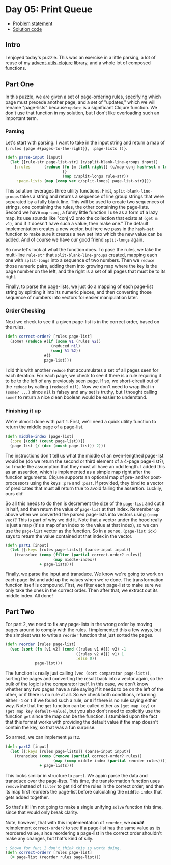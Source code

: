 # Day 05: Print Queue

* [Problem statement](https://adventofcode.com/2024/day/5)
* [Solution code](https://github.com/abyala/advent-2024-clojure/blob/master/src/advent_2024_clojure/day05.clj)

## Intro

I enjoyed today's puzzle. This was an exercise in a little parsing, a lot of reuse of my
[advent-utils-clojure](https://github.com/abyala/advent-utils-clojure/) library, and a whole lot of composed functions.

## Part One

In this puzzle, we are given a set of page-ordering rules, specifying which page must precede another page, and a set
of "updates," which we will rename "page-lists" because `update` is a significant Clojure function. We don't use that
function in my solution, but I don't like overloading such an important term.

### Parsing

Let's start with parsing. I want to take in the input string and return a map of 
`{:rules {page #{pages-to-the-right}}, :page-lists ()}`.

```clojure
(defn parse-input [input]
  (let [[rule-str page-list-str] (c/split-blank-line-groups input)]
    {:rules      (reduce (fn [m [left right]] (c/map-conj hash-set m left right))
                         {}
                         (map c/split-longs rule-str))
     :page-lists (map (comp vec c/split-longs) page-list-str)}))
```

This solution leverages three utility functions. First, `split-blank-line-groups` takes a string and returns a sequence
of line group strings that were separated by a fully blank line. This will be used to create two sequences of strings,
one containing the rules, the other containing the page-lists. Second we have `map-conj`, a funny little function 
I use as a form of a lazy map. Its use sounds like "conj v2 onto the collection that exists at `(get m v1)`, and if it
doesn't have such a value, then make one." The default implementation creates a new vector, but here we pass in the
`hash-set` function to make sure it creates a new set into which the new value can be added. And of course we have our
good friend `split-longs` again.

So now let's look at what the function does. To pase the rules, we take the multi-line `rule-str` that
`split-blank-line-groups` created, mapping each one with `split-longs` into a sequence of two numbers. Then we `reduce`
those numeric pairs, adding them into growing map where the key is the page number on the left, and the right is a set
of all pages that must be to its right.

Finally, to parse the page-lists, we just do a mapping of each page-list string by splitting it into its numeric pieces,
and then converting those sequence of numbers into vectors for easier manipulation later.

### Order Checking

Next we check to see if a given page-list is in the correct order, based on the rules.

```clojure
(defn correct-order? [rules page-list]
  (some? (reduce #(if (some %1 (rules %2))
                    (reduced nil)
                    (conj %1 %2))
                 #{}
                 page-list)))
```

I did this with another `reduce` that accumulates a set of all pages seen for each iteration. For each page, we check
to see if there is a rule requiring it to be to the left of any previously seen page. If so, we short-circuit out of
the `reduce` by calling `(reduced nil)`. Now we don't need to wrap that in `(some? ...)` since `nil` is falsey and any
set is truthy, but I thought calling `some?` to return a nice clean boolean would be easier to understand.

### Finishing it up

We're almost done with part 1. First, we'll need a quick utility function to return the middle page of a page-list.

```clojure
(defn middle-index [page-list]
  {:pre [(odd? (count page-list))]}
  (page-list (/ (dec (count page-list)) 2)))
```

The instructions don't tell us what the middle of an even-lengthed page-list would be (do we return the second or third
element of a 4-page page-list?), so I made the assumption that they must all have an odd length. I added this as an
assertion, which is implemented as a simple map right after the function arguments. Clojure supports an optional map of
pre- and/or post-processors using the keys `:pre` and `:post`. If provided, they bind to a vector of predicates that
must all return true to avoid failing the assertion. Luckily, ours did!

So all this needs to do then is decrement the size of the `page-list` and cut it in half, and then return the value of
`page-list` at that index. Remember up above when we converted the parsed page-lists into vectors using `(comp vec)`?
This is part of why we did it. Note that a vector under the hood really is just a map (it's a map of an index to the
value at that index), so we can use the `page-list` vector as the function. So in a sense, `(page-list idx)` says to
return the value contained at that index in the vector.

```clojure
(defn part1 [input]
  (let [{:keys [rules page-lists]} (parse-input input)]
    (transduce (comp (filter (partial correct-order? rules))
                     (map middle-index))
               + page-lists)))
```

Finally, we parse the input and transduce. We know we're going to work on each page-list and add up the values when
we're done. The transformation function itself is compound. First, we filter each page-list to make sure we only take
the ones in the correct order. Then after that, we extract out its middle index. All done!

## Part Two

For part 2, we need to fix any page-lists in the wrong order by moving pages around to comply with the rules. I 
implemented this a few ways, but the simplest was to write a `reorder` function that just sorted the pages.

```clojure
(defn reorder [rules page-list]
  (vec (sort (fn [v1 v2] (cond ((rules v1 #{}) v2) -1
                               ((rules v2 #{}) v1) 1
                               :else 0))
             page-list)))
```

The function is really just calling `(vec (sort comparator page-list))`, sorting the pages and converting the result
back into a vector again, so the bulk of the logic is the comparator itself. In this case, we don't know whether any
two pages have a rule saying if it needs to be on the left of the other, or if there is no rule at all. So we check
both conditions, returning either `-1` or `1` if we found such a rule, or `0` if there is no rule saying either way.
Note that the `get` function can be called either as `(get map key)` or `(get map key default-value)`, but you also
don't need to explicitly use the function `get` since the map can be the function. I stumbled upon the fact that this
format works with providing the default value if the map doesn't contain the key, so that was a fun surprise.

So armed, we can implement `part2`.

```clojure
(defn part2 [input]
  (let [{:keys [rules page-lists]} (parse-input input)]
    (transduce (comp (remove (partial correct-order? rules))
                     (map (comp middle-index (partial reorder rules))))
               + page-lists)))
```

This looks similar in structure to `part1`. We again parse the data and transduce over the page-lists. This time, the
transformation function uses `remove` instead of `filter` to get rid of the rules in the correct order, and then its
map first reorders the page-list before calculating the `middle-index` that gets added together.

So that's it! I'm not going to make a single unifying `solve` function this time, since that would only break clarity.

Note, however, that with this implementation of `reorder`, we **_could_** reimplement `correct-order?` to see if a
page-list has the same value as its reordered value, since reordering a page-list in the correct order shouldn't make
any changes, but that's kind of silly.

```clojure
; Shown for fun; I don't think this is worth doing.
(defn correct-order? [rules page-list]
  (= page-list (reorder rules page-list)))
```